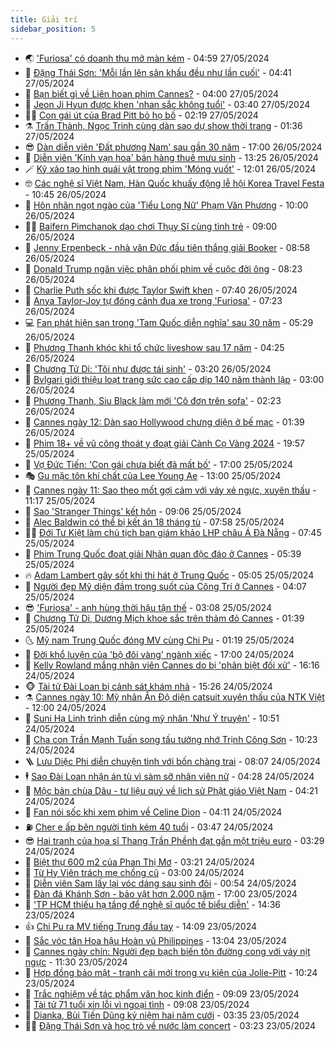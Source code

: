 ```yaml
---
title: Giải trí
sidebar_position: 5
---
```


<!-- vnexpress-giai-tri:START -->
- 🌏 [&#39;Furiosa&#39; có doanh thu mở màn kém](https://vnexpress.net/furiosa-co-doanh-thu-mo-man-kem-4750921.html) - 04:59 27/05/2024
- 💫 [Đặng Thái Sơn: &#39;Mỗi lần lên sân khấu đều như lần cuối&#39;](https://vnexpress.net/dang-thai-son-moi-lan-len-san-khau-deu-nhu-lan-cuoi-4750058.html) - 04:41 27/05/2024
- 🌮 [Bạn biết gì về Liên hoan phim Cannes?](https://vnexpress.net/ban-biet-gi-ve-lien-hoan-phim-cannes-4750462.html) - 04:00 27/05/2024
- 🧠 [Jeon Ji Hyun được khen &#39;nhan sắc không tuổi&#39;](https://vnexpress.net/jeon-ji-hyun-duoc-khen-nhan-sac-khong-tuoi-4750596.html) - 03:40 27/05/2024
- 👨‍🏫 [Con gái út của Brad Pitt bỏ họ bố](https://vnexpress.net/con-gai-ut-cua-brad-pitt-bo-ho-bo-4750890.html) - 02:19 27/05/2024
- ⚗️ [Trấn Thành, Ngọc Trinh cùng dàn sao dự show thời trang](https://vnexpress.net/tran-thanh-ngoc-trinh-cung-dan-sao-du-show-thoi-trang-4750840.html) - 01:36 27/05/2024
- 😎 [Dàn diễn viên &#39;Đất phương Nam&#39; sau gần 30 năm](https://vnexpress.net/dan-dien-vien-dat-phuong-nam-sau-gan-30-nam-4747951.html) - 17:00 26/05/2024
- 🫣 [Diễn viên &#39;Kính vạn hoa&#39; bán hàng thuê mưu sinh](https://vnexpress.net/dien-vien-kinh-van-hoa-ban-hang-thue-muu-sinh-4748352.html) - 13:25 26/05/2024
- 🪄 [Kỹ xảo tạo hình quái vật trong phim &#39;Móng vuốt&#39;](https://vnexpress.net/ky-xao-tao-hinh-quai-vat-trong-phim-mong-vuot-4750766.html) - 12:01 26/05/2024
- 🤓 [Các nghệ sĩ Việt Nam, Hàn Quốc khuấy động lễ hội Korea Travel Festa](https://vnexpress.net/cac-nghe-si-viet-nam-han-quoc-khuay-dong-le-hoi-korea-travel-festa-4750755.html) - 10:45 26/05/2024
- 🫶 [Hôn nhân ngọt ngào của &#39;Tiểu Long Nữ&#39; Phạm Văn Phương](https://vnexpress.net/hon-nhan-ngot-ngao-cua-tieu-long-nu-pham-van-phuong-4750738.html) - 10:00 26/05/2024
- 🧑‍🏫 [Baifern Pimchanok dạo chơi Thụy Sĩ cùng tình trẻ](https://vnexpress.net/baifern-pimchanok-dao-choi-thuy-si-cung-tinh-tre-4750552.html) - 09:00 26/05/2024
- 🦄 [Jenny Erpenbeck - nhà văn Đức đầu tiên thắng giải Booker](https://vnexpress.net/jenny-erpenbeck-nha-van-duc-dau-tien-thang-giai-booker-4750716.html) - 08:58 26/05/2024
- 💫 [Donald Trump ngăn việc phân phối phim về cuộc đời ông](https://vnexpress.net/donald-trump-ngan-viec-phan-phoi-phim-ve-cuoc-doi-ong-4750441.html) - 08:23 26/05/2024
- 🎊 [Charlie Puth sốc khi được Taylor Swift khen](https://vnexpress.net/charlie-puth-soc-khi-duoc-taylor-swift-khen-4750530.html) - 07:40 26/05/2024
- 👹 [Anya Taylor-Joy tự đóng cảnh đua xe trong &#39;Furiosa&#39;](https://vnexpress.net/anya-taylor-joy-tu-dong-canh-dua-xe-trong-furiosa-4750258.html) - 07:23 26/05/2024
- 💻 [Fan phát hiện sạn trong &#39;Tam Quốc diễn nghĩa&#39; sau 30 năm](https://vnexpress.net/fan-phat-hien-san-trong-tam-quoc-dien-nghia-sau-30-nam-4750696.html) - 05:29 26/05/2024
- 🤡 [Phương Thanh khóc khi tổ chức liveshow sau 17 năm](https://vnexpress.net/phuong-thanh-khoc-khi-to-chuc-liveshow-sau-17-nam-4750661.html) - 04:25 26/05/2024
- 🥰 [Chương Tử Di: &#39;Tôi như được tái sinh&#39;](https://vnexpress.net/chuong-tu-di-toi-nhu-duoc-tai-sinh-4750639.html) - 03:20 26/05/2024
- 🚀 [Bvlgari giới thiệu loạt trang sức cao cấp dịp 140 năm thành lập](https://vnexpress.net/bvlgari-gioi-thieu-loat-trang-suc-cao-cap-dip-140-nam-thanh-lap-4750528.html) - 03:00 26/05/2024
- 📝 [Phương Thanh, Siu Black làm mới &#39;Cô đơn trên sofa&#39;](https://vnexpress.net/phuong-thanh-siu-black-lam-moi-co-don-tren-sofa-4750654.html) - 02:23 26/05/2024
- 🐲 [Cannes ngày 12: Dàn sao Hollywood chưng diện ở bế mạc](https://vnexpress.net/cannes-ngay-12-dan-sao-hollywood-chung-dien-o-be-mac-4750651.html) - 01:39 26/05/2024
- 🎃 [Phim 18+ về vũ công thoát y đoạt giải Cành Cọ Vàng 2024](https://vnexpress.net/phim-18-ve-vu-cong-thoat-y-doat-giai-canh-co-vang-2024-4750618.html) - 19:57 25/05/2024
- 🤠 [Vợ Đức Tiến: &#39;Con gái chưa biết đã mất bố&#39;](https://vnexpress.net/vo-duc-tien-con-gai-chua-biet-da-mat-bo-4750523.html) - 17:00 25/05/2024
- 🎭 [Gu mặc tôn khí chất của Lee Young Ae](https://vnexpress.net/gu-mac-ton-khi-chat-cua-lee-young-ae-4750304.html) - 13:00 25/05/2024
- 🧰 [Cannes ngày 11: Sao theo mốt gợi cảm với váy xẻ ngực, xuyên thấu](https://vnexpress.net/cannes-ngay-11-sao-theo-mot-goi-cam-voi-vay-xe-nguc-xuyen-thau-4750481.html) - 11:17 25/05/2024
- 🦍 [Sao &#39;Stranger Things&#39; kết hôn](https://vnexpress.net/sao-stranger-things-ket-hon-4750521.html) - 09:06 25/05/2024
- 🌝 [Alec Baldwin có thể bị kết án 18 tháng tù](https://vnexpress.net/alec-baldwin-co-the-bi-ket-an-18-thang-tu-4750429.html) - 07:58 25/05/2024
- 🧑‍💻 [Đới Tư Kiệt làm chủ tịch ban giám khảo LHP châu Á Đà Nẵng](https://vnexpress.net/doi-tu-kiet-lam-chu-tich-ban-giam-khao-lhp-chau-a-da-nang-4750468.html) - 07:45 25/05/2024
- 🥸 [Phim Trung Quốc đoạt giải Nhãn quan độc đáo ở Cannes](https://vnexpress.net/phim-trung-quoc-doat-giai-nhan-quan-doc-dao-o-cannes-4750425.html) - 05:39 25/05/2024
- 🔥 [Adam Lambert gây sốt khi thi hát ở Trung Quốc](https://vnexpress.net/adam-lambert-gay-sot-khi-thi-hat-o-trung-quoc-4750436.html) - 05:05 25/05/2024
- 🐎 [Người đẹp Mỹ diện đầm trong suốt của Công Trí ở Cannes](https://vnexpress.net/nguoi-dep-my-dien-dam-trong-suot-cua-cong-tri-o-cannes-4750419.html) - 04:07 25/05/2024
- 😎 [&#39;Furiosa&#39; - anh hùng thời hậu tận thế](https://vnexpress.net/giai-tri/phim/thu-vien-phim/furiosa-a-mad-max-saga-705) - 03:08 25/05/2024
- 🦄 [Chương Tử Di, Dương Mịch khoe sắc trên thảm đỏ Cannes](https://vnexpress.net/chuong-tu-di-duong-mich-khoe-sac-tren-tham-do-cannes-4750372.html) - 01:39 25/05/2024
- 🌜 [Mỹ nam Trung Quốc đóng MV cùng Chi Pu](https://vnexpress.net/my-nam-trung-quoc-dong-mv-cung-chi-pu-4750195.html) - 01:19 25/05/2024
- 🚦 [Đời khổ luyện của &#39;bộ đôi vàng&#39; ngành xiếc](https://vnexpress.net/doi-kho-luyen-cua-bo-doi-vang-nganh-xiec-4749051.html) - 17:00 24/05/2024
- 🧐 [Kelly Rowland mắng nhân viên Cannes do bị &#39;phân biệt đối xử&#39;](https://vnexpress.net/kelly-rowland-mang-nhan-vien-cannes-do-bi-phan-biet-doi-xu-4749352.html) - 16:16 24/05/2024
- 🐵 [Tài tử Đài Loan bị cảnh sát khám nhà](https://vnexpress.net/tai-tu-dai-loan-bi-canh-sat-kham-nha-4750198.html) - 15:26 24/05/2024
- ⚗️ [Cannes ngày 10: Mỹ nhân Ấn Độ diện catsuit xuyên thấu của NTK Việt](https://vnexpress.net/cannes-ngay-10-my-nhan-an-do-dien-catsuit-xuyen-thau-cua-ntk-viet-4750264.html) - 12:00 24/05/2024
- 👺 [Suni Hạ Linh trình diễn cùng mỹ nhân &#39;Như Ý truyện&#39;](https://vnexpress.net/suni-ha-linh-trinh-dien-cung-my-nhan-nhu-y-truyen-4750140.html) - 10:51 24/05/2024
- 🌊 [Cha con Trần Mạnh Tuấn song tấu tưởng nhớ Trịnh Công Sơn](https://vnexpress.net/cha-con-tran-manh-tuan-song-tau-tuong-nho-trinh-cong-son-4750191.html) - 10:23 24/05/2024
- 🪜 [Lưu Diệc Phi diễn chuyện tình với bốn chàng trai](https://vnexpress.net/luu-diec-phi-dien-chuyen-tinh-voi-bon-chang-trai-4750110.html) - 08:07 24/05/2024
- 🕴 [Sao Đài Loan nhận án tù vì sàm sỡ nhân viên nữ](https://vnexpress.net/sao-dai-loan-nhan-an-tu-vi-sam-so-nhan-vien-nu-4750034.html) - 04:28 24/05/2024
- 💃 [Mộc bản chùa Dâu - tư liệu quý về lịch sử Phật giáo Việt Nam](https://vnexpress.net/moc-ban-chua-dau-tu-lieu-quy-ve-lich-su-phat-giao-viet-nam-4748200.html) - 04:21 24/05/2024
- 🦄 [Fan nói sốc khi xem phim về Celine Dion](https://vnexpress.net/fan-noi-soc-khi-xem-phim-ve-celine-dion-4750024.html) - 04:11 24/05/2024
- ⛽️ [Cher e ấp bên người tình kém 40 tuổi](https://vnexpress.net/cher-e-ap-ben-nguoi-tinh-kem-40-tuoi-4749993.html) - 03:47 24/05/2024
- 😎 [Hai tranh của họa sĩ Thang Trần Phềnh đạt gần một triệu euro](https://vnexpress.net/hai-tranh-cua-hoa-si-thang-tran-phenh-dat-gan-mot-trieu-euro-4749975.html) - 03:29 24/05/2024
- 🌊 [Biệt thự 600 m2 của Phan Thị Mơ](https://vnexpress.net/biet-thu-600-m2-cua-phan-thi-mo-4749750.html) - 03:21 24/05/2024
- 🐲 [Từ Hy Viên trách mẹ chồng cũ](https://vnexpress.net/tu-hy-vien-trach-me-chong-cu-4749992.html) - 03:00 24/05/2024
- 💂 [Diễn viên Sam lấy lại vóc dáng sau sinh đôi](https://vnexpress.net/dien-vien-sam-lay-lai-voc-dang-sau-sinh-doi-4749566.html) - 00:54 24/05/2024
- 🙉 [Đàn đá Khánh Sơn - bảo vật hơn 2.000 năm](https://vnexpress.net/dan-da-khanh-son-bao-vat-hon-2-000-nam-4746749.html) - 17:00 23/05/2024
- 💪 [&#39;TP HCM thiếu hạ tầng để nghệ sĩ quốc tế biểu diễn&#39;](https://vnexpress.net/tp-hcm-thieu-ha-tang-de-nghe-si-quoc-te-bieu-dien-4749485.html) - 14:36 23/05/2024
- 👍 [Chi Pu ra MV tiếng Trung đầu tay](https://vnexpress.net/chi-pu-ra-mv-tieng-trung-dau-tay-4749806.html) - 14:09 23/05/2024
- 💪 [Sắc vóc tân Hoa hậu Hoàn vũ Philippines](https://vnexpress.net/sac-voc-tan-hoa-hau-hoan-vu-philippines-4749695.html) - 13:04 23/05/2024
- 💄 [Cannes ngày chín: Người đẹp bạch biến tôn đường cong với váy nịt ngực](https://vnexpress.net/cannes-ngay-chin-nguoi-dep-bach-bien-ton-duong-cong-voi-vay-nit-nguc-4749814.html) - 11:30 23/05/2024
- 🦩 [Hợp đồng bảo mật - tranh cãi mới trong vụ kiện của Jolie-Pitt](https://vnexpress.net/hop-dong-bao-mat-tranh-cai-moi-trong-vu-kien-cua-jolie-pitt-4749510.html) - 10:24 23/05/2024
- 🥸 [Trắc nghiệm về tác phẩm văn học kinh điển](https://vnexpress.net/trac-nghiem-ve-tac-pham-van-hoc-kinh-dien-4749694.html) - 09:09 23/05/2024
- 🧰 [Tài tử 71 tuổi xin lỗi vì ngoại tình](https://vnexpress.net/tai-tu-71-tuoi-xin-loi-vi-ngoai-tinh-4749725.html) - 09:08 23/05/2024
- 💼 [Dianka, Bùi Tiến Dũng kỷ niệm hai năm cưới](https://vnexpress.net/dianka-bui-tien-dung-ky-niem-hai-nam-cuoi-4749529.html) - 03:35 23/05/2024
- 🧑‍💻 [Đặng Thái Sơn và học trò về nước làm concert](https://vnexpress.net/dang-thai-son-va-hoc-tro-ve-nuoc-lam-concert-4749422.html) - 03:23 23/05/2024<!-- vnexpress-giai-tri:END -->
